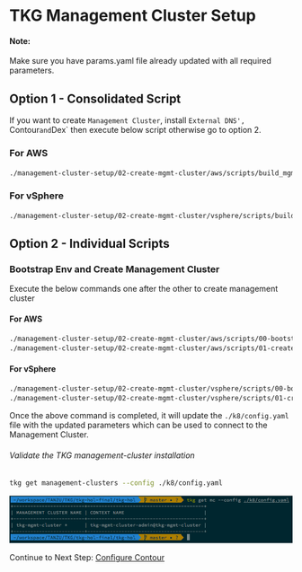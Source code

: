 # TKG Management Cluster Setup

#### Note:
Make sure you have params.yaml file already updated with all required parameters.

## Option 1 - Consolidated Script

If you want to create `Management Cluster`, install `External DNS', `Contour` and `Dex` then execute below script otherwise go to option 2.

### For AWS
```bash
./management-cluster-setup/02-create-mgmt-cluster/aws/scripts/build_mgmt.sh
```

### For vSphere
```bash
./management-cluster-setup/02-create-mgmt-cluster/vsphere/scripts/build_mgmt.sh
```

## Option 2 - Individual Scripts

### Bootstrap Env and Create Management Cluster

Execute the below commands one after the other to create management cluster

#### For AWS
```bash
./management-cluster-setup/02-create-mgmt-cluster/aws/scripts/00-bootstrap-aws.sh
./management-cluster-setup/02-create-mgmt-cluster/aws/scripts/01-create-mgmt-cluster.sh
```

#### For vSphere
```bash
./management-cluster-setup/02-create-mgmt-cluster/vsphere/scripts/00-bootstrap-vsphere.sh
./management-cluster-setup/02-create-mgmt-cluster/vsphere/scripts/01-create-mgmt-cluster.sh
```

Once the above command is completed, it will update the `./k8/config.yaml` file with the updated parameters which can be used to connect to the Management Cluster.

###### Validate the TKG management-cluster installation
```bash
tkg get management-clusters --config ./k8/config.yaml
```

![mgmt-cls-1](../../img/mgmt-cls-1.png)


Continue to Next Step: [Configure Contour](02_install_external_dns.md)
